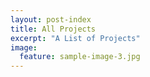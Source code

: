 ```yaml
---
layout: post-index
title: All Projects
excerpt: "A List of Projects"
image:
  feature: sample-image-3.jpg
---
```



